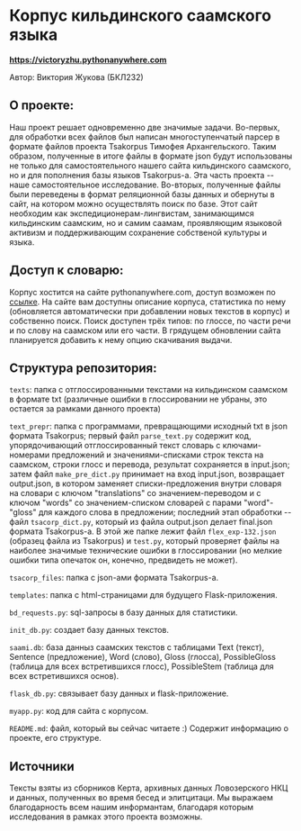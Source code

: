 # Корпус кильдинского саамского языка
**https://victoryzhu.pythonanywhere.com**

Автор: Виктория Жукова (БКЛ232)
## О проекте: 
Наш проект решает одновременно две значимые задачи. 
Во-первых, для обработки всех файлов был написан многоступенчатый парсер в формате файлов проекта Tsakorpus Тимофея Архангельского. Таким образом, полученные в итоге файлы в формате json будут использованы не только для самостоятельного нашего сайта кильдинского саамского, но и для пополнения базы языков Tsakorpus-а. Эта часть проекта -- наше самостоятельное исследование.
Во-вторых, полученные файлы были переведены в формат реляционной базы данных и обернуты в сайт, на котором можно осуществлять поиск по базе. Этот сайт необходим как экспедиционерам-лингвистам, занимающимся кильдинским саамским, но и самим саамам, проявляющим языковой активизм и поддерживающим сохранение собственой культуры и языка.

## Доступ к словарю:
Корпус хостится на сайте pythonanywhere.com, доступ возможен по [ссылке](https://victoryzhu.pythonanywhere.com). На сайте вам доступны описание корпуса, статистика по нему (обновляется автоматически при добавлении новых текстов в корпус) и собственно поиск. Поиск доступен трёх типов: по глоссе, по части речи и по слову на саамском или его части.
В грядущем обновлении сайта планируется добавить к нему опцию скачивания выдачи.

## Структура репозитория:
  `texts`: папка с отглоссированными текстами на кильдинском саамском в формате txt (различные ошибки в глоссировании не убраны, это остается за рамками данного проекта)

  `text_prepr`: папка с программами, превращающими исходный txt в json формата Tsakorpus; первый файл `parse_text.py` содержит код, упорядочивающий отглоссированный текст словарь с ключами-номерами предложений и значениями-списками строк текста на саамском, строки глосс и перевода, результат сохраняется в input.json; затем файл `make_pre_dict.py` принимает на вход input.json, возвращает output.json, в котором заменяет списки-предложения внутри словаря на словари с ключом "translations" со значением-переводом и с ключом "words" со значением-списком словарей с парами "word"-"gloss" для каждого слова в предложении; последний этап обработки -- файл `tsacorp_dict.py`, который из файла output.json делает final.json формата Tsakorpus-а. В этой же папке лежит файл `flex_exp-132.json` (образец файла из Tsakorpus) и `test.py`, который проверяет файлы на наиболее значимые технические ошибки в глоссировании (но мелкие ошибки типа опечаток он, конечно, предвидеть не может).
  
  `tsacorp_files`: папка с json-ами формата Tsakorpus-а.
  
  `templates`: папка с html-страницами для будущего Flask-приложения.
  
  `bd_requests.py`: sql-запросы в базу данных для статистики.
  
  `init_db.py`: создает базу данных текстов.

   `saami.db`: база данныз саамских текстов с таблицами Text (текст), Sentence (предложение), Word (слово), Gloss (глосса), PossibleGloss (таблица для всех встретившихся глосс), PossibleStem (таблица для всех встретившихся основ).

  `flask_db.py`: связывает базу данных и flask-приложение.

  `myapp.py`: код для сайта с корпусом.
  
  `README.md`: файл, который вы сейчас читаете :) Содержит информацию о проекте, его структуре.

## Источники
Тексты взяты из сборников Керта, архивных данных Ловозерского НКЦ и данных, полученных во время бесед и элитцитаци. 
Мы выражаем благодарность всем нашим информантам, благодаря которым исследования в рамках этого проекта возможны.
